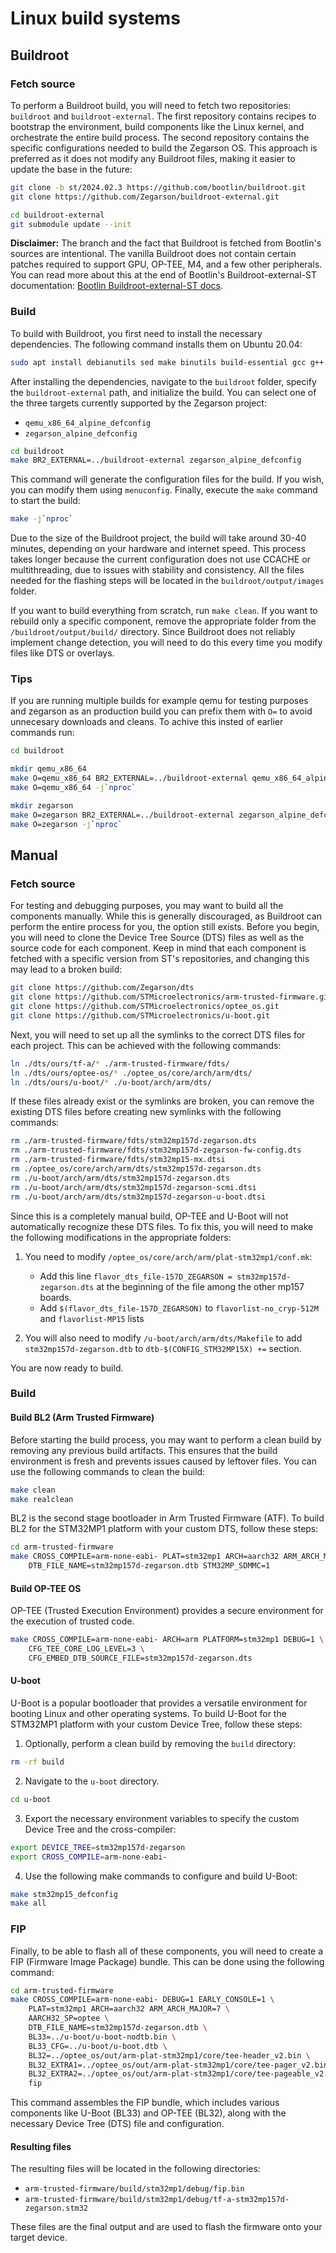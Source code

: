 # Linux build systems

## Buildroot

### Fetch source

To perform a Buildroot build, you will need to fetch two repositories: `buildroot` and `buildroot-external`. The first repository contains recipes to bootstrap the environment, build components like the Linux kernel, and orchestrate the entire build process. The second repository contains the specific configurations needed to build the Zegarson OS. This approach is preferred as it does not modify any Buildroot files, making it easier to update the base in the future:

```sh
git clone -b st/2024.02.3 https://github.com/bootlin/buildroot.git
git clone https://github.com/Zegarson/buildroot-external.git

cd buildroot-external
git submodule update --init
```

**Disclaimer:** The branch and the fact that Buildroot is fetched from Bootlin's sources are intentional. The vanilla Buildroot does not contain certain patches required to support GPU, OP-TEE, M4, and a few other peripherals. You can read more about this at the end of Bootlin's Buildroot-external-ST documentation: [Bootlin Buildroot-external-ST docs](https://github.com/bootlin/buildroot-external-st/blob/2f77318b449861183975be010431682092e2b0eb/docs/internals.md).

### Build

To build with Buildroot, you first need to install the necessary dependencies. The following command installs them on Ubuntu 20.04:

```sh
sudo apt install debianutils sed make binutils build-essential gcc g++ bash patch gzip bzip2 perl tar cpio unzip rsync file bc git
```

After installing the dependencies, navigate to the `buildroot` folder, specify the `buildroot-external` path, and initialize the build. You can select one of the three targets currently supported by the Zegarson project:

- `qemu_x86_64_alpine_defconfig`
- `zegarson_alpine_defconfig`

```sh
cd buildroot
make BR2_EXTERNAL=../buildroot-external zegarson_alpine_defconfig
```

This command will generate the configuration files for the build. If you wish, you can modify them using `menuconfig`. Finally, execute the `make` command to start the build:

```sh
make -j`nproc`
```

Due to the size of the Buildroot project, the build will take around 30-40 minutes, depending on your hardware and internet speed. This process takes longer because the current configuration does not use CCACHE or multithreading, due to issues with stability and consistency. All the files needed for the flashing steps will be located in the `buildroot/output/images` folder.

If you want to build everything from scratch, run `make clean`. If you want to rebuild only a specific component, remove the appropriate folder from the `/buildroot/output/build/` directory. Since Buildroot does not reliably implement change detection, you will need to do this every time you modify files like DTS or overlays.

### Tips

If you are running multiple builds for example qemu for testing purposes and zegarson as an production build you can prefix them with `O=` to avoid unnecesary downloads and cleans. To achive this insted of earlier commands run:

```sh
cd buildroot

mkdir qemu_x86_64
make O=qemu_x86_64 BR2_EXTERNAL=../buildroot-external qemu_x86_64_alpine_defconfig
make O=qemu_x86_64 -j`nproc`

mkdir zegarson
make O=zegarson BR2_EXTERNAL=../buildroot-external zegarson_alpine_defconfig
make O=zegarson -j`nproc`
```

## Manual

### Fetch source

For testing and debugging purposes, you may want to build all the components manually. While this is generally discouraged, as Buildroot can perform the entire process for you, the option still exists. Before you begin, you will need to clone the Device Tree Source (DTS) files as well as the source code for each component. Keep in mind that each component is fetched with a specific version from ST's repositories, and changing this may lead to a broken build:

```sh
git clone https://github.com/Zegarson/dts
git clone https://github.com/STMicroelectronics/arm-trusted-firmware.git
git clone https://github.com/STMicroelectronics/optee_os.git
git clone https://github.com/STMicroelectronics/u-boot.git
```

Next, you will need to set up all the symlinks to the correct DTS files for each project. This can be achieved with the following commands:

```sh
ln ./dts/ours/tf-a/* ./arm-trusted-firmware/fdts/
ln ./dts/ours/optee-os/* ./optee_os/core/arch/arm/dts/
ln ./dts/ours/u-boot/* ./u-boot/arch/arm/dts/
```

If these files already exist or the symlinks are broken, you can remove the existing DTS files before creating new symlinks with the following commands:

```sh
rm ./arm-trusted-firmware/fdts/stm32mp157d-zegarson.dts
rm ./arm-trusted-firmware/fdts/stm32mp157d-zegarson-fw-config.dts
rm ./arm-trusted-firmware/fdts/stm32mp15-mx.dtsi
rm ./optee_os/core/arch/arm/dts/stm32mp157d-zegarson.dts
rm ./u-boot/arch/arm/dts/stm32mp157d-zegarson.dts
rm ./u-boot/arch/arm/dts/stm32mp157d-zegarson-scmi.dtsi
rm ./u-boot/arch/arm/dts/stm32mp157d-zegarson-u-boot.dtsi
```

Since this is a completely manual build, OP-TEE and U-Boot will not automatically recognize these DTS files. To fix this, you will need to make the following modifications in the appropriate folders:

1. You need to modify `/optee_os/core/arch/arm/plat-stm32mp1/conf.mk`:

   - Add this line `flavor_dts_file-157D_ZEGARSON = stm32mp157d-zegarson.dts` at the beginning of the file among the other mp157 boards.
   - Add `$(flavor_dts_file-157D_ZEGARSON)` to `flavorlist-no_cryp-512M` and `flavorlist-MP15` lists

2. You will also need to modify `/u-boot/arch/arm/dts/Makefile` to add `stm32mp157d-zegarson.dtb` to `dtb-$(CONFIG_STM32MP15X) +=` section.

You are now ready to build.

### Build

#### Build BL2 (Arm Trusted Firmware)

Before starting the build process, you may want to perform a clean build by removing any previous build artifacts. This ensures that the build environment is fresh and prevents issues caused by leftover files. You can use the following commands to clean the build:

```sh
make clean
make realclean
```

BL2 is the second stage bootloader in Arm Trusted Firmware (ATF). To build BL2 for the STM32MP1 platform with your custom DTS, follow these steps:

```sh
cd arm-trusted-firmware
make CROSS_COMPILE=arm-none-eabi- PLAT=stm32mp1 ARCH=aarch32 ARM_ARCH_MAJOR=7 DEBUG=1 \
    DTB_FILE_NAME=stm32mp157d-zegarson.dtb STM32MP_SDMMC=1
```

#### Build OP-TEE OS

OP-TEE (Trusted Execution Environment) provides a secure environment for the execution of trusted code.

```sh
make CROSS_COMPILE=arm-none-eabi- ARCH=arm PLATFORM=stm32mp1 DEBUG=1 \
    CFG_TEE_CORE_LOG_LEVEL=3 \
    CFG_EMBED_DTB_SOURCE_FILE=stm32mp157d-zegarson.dts
```

#### U-boot

U-Boot is a popular bootloader that provides a versatile environment for booting Linux and other operating systems. To build U-Boot for the STM32MP1 platform with your custom Device Tree, follow these steps:

1. Optionally, perform a clean build by removing the `build` directory:

```sh
rm -rf build
```

2. Navigate to the `u-boot` directory.

```sh
cd u-boot
```

3. Export the necessary environment variables to specify the custom Device Tree and the cross-compiler:

```sh
export DEVICE_TREE=stm32mp157d-zegarson
export CROSS_COMPILE=arm-none-eabi-
```

4. Use the following make commands to configure and build U-Boot:

```sh
make stm32mp15_defconfig
make all
```

### FIP

Finally, to be able to flash all of these components, you will need to create a FIP (Firmware Image Package) bundle. This can be done using the following command:

```sh
cd arm-trusted-firmware
make CROSS_COMPILE=arm-none-eabi- DEBUG=1 EARLY_CONSOLE=1 \
    PLAT=stm32mp1 ARCH=aarch32 ARM_ARCH_MAJOR=7 \
    AARCH32_SP=optee \
    DTB_FILE_NAME=stm32mp157d-zegarson.dtb \
    BL33=../u-boot/u-boot-nodtb.bin \
    BL33_CFG=../u-boot/u-boot.dtb \
    BL32=../optee_os/out/arm-plat-stm32mp1/core/tee-header_v2.bin \
    BL32_EXTRA1=../optee_os/out/arm-plat-stm32mp1/core/tee-pager_v2.bin \
    BL32_EXTRA2=../optee_os/out/arm-plat-stm32mp1/core/tee-pageable_v2.bin \
    fip
```

This command assembles the FIP bundle, which includes various components like U-Boot (BL33) and OP-TEE (BL32), along with the necessary Device Tree (DTS) file and configuration.

#### Resulting files

The resulting files will be located in the following directories:

- `arm-trusted-firmware/build/stm32mp1/debug/fip.bin`
- `arm-trusted-firmware/build/stm32mp1/debug/tf-a-stm32mp157d-zegarson.stm32`

These files are the final output and are used to flash the firmware onto your target device.
